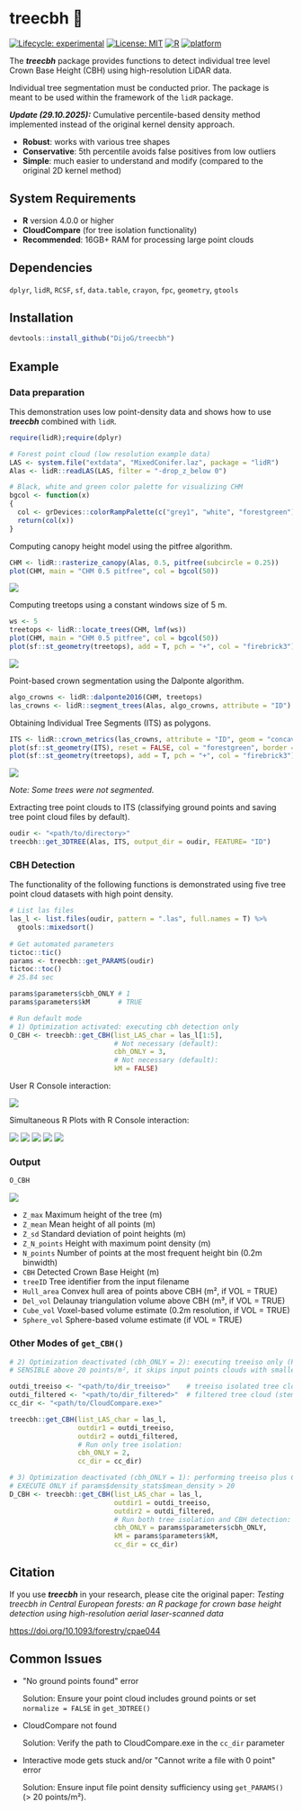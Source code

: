 # treecbh 🌳

[![Lifecycle: experimental](https://img.shields.io/badge/lifecycle-experimental-orange.svg)](https://lifecycle.r-lib.org/articles/stages.html#experimental)
[![License: MIT](https://img.shields.io/badge/License-MIT-yellow.svg)](https://opensource.org/licenses/MIT)
[![R](https://img.shields.io/badge/R-%3E%3D%204.0.0-blue.svg)](https://www.r-project.org/)
[![platform](https://img.shields.io/badge/platform-Windows%20%7C%20Linux%20%7C%20macOS-lightgrey.svg)]()

The ***treecbh*** package provides functions to detect individual tree level Crown Base Height (CBH) using high-resolution LiDAR data. 

Individual tree segmentation must be conducted prior. The package is meant to be used within the framework of the `lidR` package. 

***Update (29.10.2025):*** Cumulative percentile-based density method implemented instead of the original kernel density approach.

 - **Robust**: works with various tree shapes
 - **Conservative**: 5th percentile avoids false positives from low outliers
 - **Simple**: much easier to understand and modify (compared to the original 2D kernel method)

## System Requirements

- **R** version 4.0.0 or higher
- **CloudCompare** (for tree isolation functionality)
- **Recommended**: 16GB+ RAM for processing large point clouds

## Dependencies

`dplyr`, `lidR`, `RCSF`, `sf`, `data.table`, `crayon`, `fpc`, `geometry`, `gtools`

## Installation

```r
devtools::install_github("DijoG/treecbh")
```
## Example

### Data preparation

This demonstration uses low point-density data and shows how to use ***treecbh*** combined with `lidR`.

```r
require(lidR);require(dplyr)

# Forest point cloud (low resolution example data)
LAS <- system.file("extdata", "MixedConifer.laz", package = "lidR")
Alas <- lidR::readLAS(LAS, filter = "-drop_z_below 0") 

# Black, white and green color palette for visualizing CHM
bgcol <- function(x)
{
  col <- grDevices::colorRampPalette(c("grey1", "white", "forestgreen"))
  return(col(x))
}
```
Computing canopy height model using the pitfree algorithm.
```r
CHM <- lidR::rasterize_canopy(Alas, 0.5, pitfree(subcircle = 0.25))
plot(CHM, main = "CHM 0.5 pitfree", col = bgcol(50))
```
<img align="bottom" src="https://raw.githubusercontent.com/DijoG/storage/main/README/01_chm_pitfree.png">

Computing treetops using a constant windows size of 5 m.
```r
ws <- 5
treetops <- lidR::locate_trees(CHM, lmf(ws))
plot(CHM, main = "CHM 0.5 pitfree", col = bgcol(50))
plot(sf::st_geometry(treetops), add = T, pch = "+", col = "firebrick3")
```
<img align="bottom" src="https://raw.githubusercontent.com/DijoG/storage/main/README/02_chm_pitfree_treetops.png">

Point-based crown segmentation using the Dalponte algorithm.
```r
algo_crowns <- lidR::dalponte2016(CHM, treetops)
las_crowns <- lidR::segment_trees(Alas, algo_crowns, attribute = "ID")
```
Obtaining Individual Tree Segments (ITS) as polygons.
```r
ITS <- lidR::crown_metrics(las_crowns, attribute = "ID", geom = "concave", func = NULL)
plot(sf::st_geometry(ITS), reset = FALSE, col = "forestgreen", border = "grey80")
plot(sf::st_geometry(treetops), add = T, pch = "+", col = "firebrick3")
```
<img align="bottom" src="https://raw.githubusercontent.com/DijoG/storage/main/README/03_its_treetops.png">

*Note: Some trees were not segmented.*

Extracting tree point clouds to ITS (classifying ground points and saving tree point cloud files by default).
```r
oudir <- "<path/to/directory>"
treecbh::get_3DTREE(Alas, ITS, output_dir = oudir, FEATURE= "ID")
```

### CBH Detection 

The functionality of the following functions is demonstrated using five tree point cloud datasets with high point density.

```r
# List las files
las_l <- list.files(oudir, pattern = ".las", full.names = T) %>%
  gtools::mixedsort()
  
# Get automated parameters
tictoc::tic()
params <- treecbh::get_PARAMS(oudir)
tictoc::toc()
# 25.84 sec

params$parameters$cbh_ONLY # 1
params$parameters$kM       # TRUE

# Run default mode
# 1) Optimization activated: executing cbh detection only
O_CBH <- treecbh::get_CBH(list_LAS_char = las_l[1:5],
                          # Not necessary (default):
                          cbh_ONLY = 3,
                          # Not necessary (default):
                          kM = FALSE)
```
User R Console interaction:

<img align="bottom" src="https://raw.githubusercontent.com/DijoG/storage/main/README/treecbh_UIAC.png">

Simultaneous R Plots with R Console interaction:

<img align="bottom" src="https://raw.githubusercontent.com/DijoG/storage/main/README/treecbh_UI01.png">
<img align="bottom" src="https://raw.githubusercontent.com/DijoG/storage/main/README/treecbh_UI02.png">
<img align="bottom" src="https://raw.githubusercontent.com/DijoG/storage/main/README/treecbh_UI03.png">
<img align="bottom" src="https://raw.githubusercontent.com/DijoG/storage/main/README/treecbh_UI04.png">
<img align="bottom" src="https://raw.githubusercontent.com/DijoG/storage/main/README/treecbh_UI05.png">

### Output
```r
O_CBH
```
<img align="bottom" src="https://raw.githubusercontent.com/DijoG/storage/main/README/treecbh_OUTPUT.png">

  - `Z_max`	Maximum height of the tree (m)
  - `Z_mean` Mean height of all points (m)
  - `Z_sd` Standard deviation of point heights (m)
  - `Z_N_points` Height with maximum point density (m)
  - `N_points` Number of points at the most frequent height bin (0.2m binwidth)
  - `CBH`	Detected Crown Base Height (m)
  - `treeID` Tree identifier from the input filename
  - `Hull_area`	Convex hull area of points above CBH (m², if VOL = TRUE)
  - `Del_vol`	Delaunay triangulation volume above CBH (m³, if VOL = TRUE)
  - `Cube_vol` Voxel-based volume estimate (0.2m resolution, if VOL = TRUE)
  - `Sphere_vol` Sphere-based volume estimate (if VOL = TRUE)

### Other Modes of `get_CBH()`
```r
# 2) Optimization deactivated (cbh_ONLY = 2): executing treeiso only (PRE-PROCESSING step!) 
# SENSIBLE above 20 points/m², it skips input points clouds with smaller than 20 points/point cloud (4-7 points/m²)

outdi_treeiso <- "<path/to/dir_treeiso>"    # treeiso isolated tree cloud
outdi_filtered <- "<path/to/dir_filtered>"  # filtered tree cloud (stem plus first leaved branch)
cc_dir <- "<path/to/CloudCompare.exe>"      

treecbh::get_CBH(list_LAS_char = las_l,
                 outdir1 = outdi_treeiso,
                 outdir2 = outdi_filtered,
                 # Run only tree isolation:
                 cbh_ONLY = 2,
                 cc_dir = cc_dir)

# 3) Optimization deactivated (cbh_ONLY = 1): performing treeiso plus CBH detection
# EXECUTE ONLY if params$density_stats$mean_density > 20
D_CBH <- treecbh::get_CBH(list_LAS_char = las_l,
                          outdir1 = outdi_treeiso,
                          outdir2 = outdi_filtered,
                          # Run both tree isolation and CBH detection:
                          cbh_ONLY = params$parameters$cbh_ONLY,
                          kM = params$parameters$kM,
                          cc_dir = cc_dir)
```
## Citation
If you use ***treecbh*** in your research, please cite the original paper:
*Testing treecbh in Central European forests: an R package for crown base height detection using high-resolution aerial laser-scanned data*

https://doi.org/10.1093/forestry/cpae044

## Common Issues

  - "No ground points found" error

    Solution: Ensure your point cloud includes ground points or set `normalize = FALSE` in `get_3DTREE()`

  - CloudCompare not found

    Solution: Verify the path to CloudCompare.exe in the `cc_dir` parameter

  - Interactive mode gets stuck and/or "Cannot write a file with 0 point" error

    Solution: Ensure input file point density sufficiency using `get_PARAMS()` (> 20 points/m²).
    

